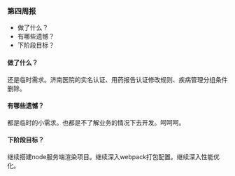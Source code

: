 ### 第四周报

- 做了什么？
- 有哪些遗憾？
- 下阶段目标？

#### 做了什么？

还是临时需求。济南医院的实名认证、用药报告认证修改规则、疾病管理分组条件删除。

#### 有哪些遗憾？

都是临时的小需求。也都是不了解业务的情况下去开发。呵呵呵。

#### 下阶段目标？

继续搭建node服务端渲染项目。继续深入webpack打包配置。继续深入性能优化。
